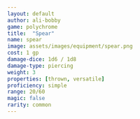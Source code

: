 ```yaml
---
layout: default
author: ali-bobby
game: polychrome
title:  "Spear"
name: spear
image: assets/images/equipment/spear.png
cost: 1 gp
damage-dice: 1d6 / 1d8
damage-type: piercing
weight: 3
properties: [thrown, versatile]
proficiency: simple
range: 20/60
magic: false
rarity: common
---
```

